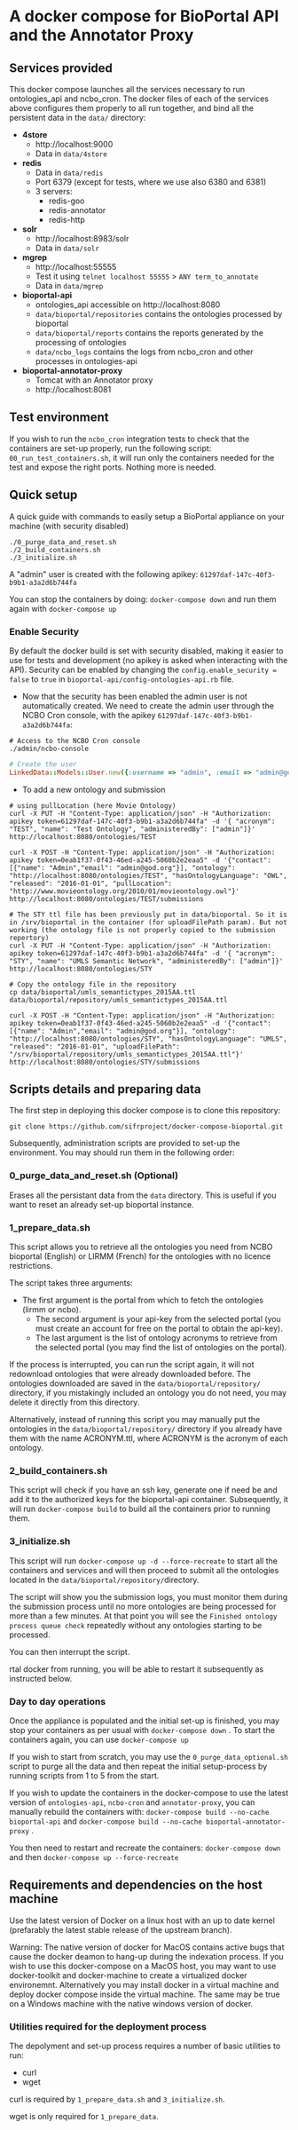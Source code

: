 
# A docker compose for BioPortal API and the Annotator Proxy

## Services provided
This docker compose launches all the services necessary to run ontologies_api and ncbo_cron. The docker files of each of the services above configures them properly to all run together, and bind all the persistent data in the `data/` directory:

* **4store** 
  * http://localhost:9000
  * Data in `data/4store`
* **redis**
  * Data in `data/redis`
  * Port 6379 (except for tests, where we use also 6380 and 6381)
  * 3 servers:
    * redis-goo
    * redis-annotator
    * redis-http
* **solr**
  * http://localhost:8983/solr
  * Data in `data/solr`
* **mgrep**
  * http://localhost:55555
  * Test it using `telnet localhost 55555` > `ANY term_to_annotate`
  * Data in `data/mgrep`
* **bioportal-api**
  * ontologies_api accessible on http://localhost:8080
  * `data/bioportal/repositories` contains the ontologies processed by bioportal 
  * `data/bioportal/reports` contains the reports generated by the processing of ontologies
  * `data/ncbo_logs` contains the logs from ncbo_cron and other processes in ontologies-api
* **bioportal-annotator-proxy**
  * Tomcat with an Annotator proxy
  * http://localhost:8081




## Test environment

If you wish to run the `ncbo_cron` integration tests to check that the containers are set-up properly, run the following script: `00_run_test_containers.sh`, it will run only the containers needed for the test and expose the right ports. Nothing more is needed.




## Quick setup

A quick guide with commands to easily setup a BioPortal appliance on your machine (with security disabled)

```shell
./0_purge_data_and_reset.sh
./2_build_containers.sh
./3_initialize.sh
```

A "admin" user is created with the following apikey: `61297daf-147c-40f3-b9b1-a3a2d6b744fa`

You can stop the containers by doing: `docker-compose down` and run them again with `docker-compose up`

### Enable Security

By default the docker build is set with security disabled, making it easier to use for tests and development (no apikey is asked when interacting with the API). Security can be enabled by changing the `config.enable_security = false` to `true` in  `bioportal-api/config-ontologies-api.rb` file.

* Now that the security has been enabled the admin user is not automatically created. We need to create the admin user through the NCBO Cron console, with the apikey `61297daf-147c-40f3-b9b1-a3a2d6b744fa`:

```shell
# Access to the NCBO Cron console
./admin/ncbo-console
```

```ruby
# Create the user
LinkedData::Models::User.new({:username => "admin", :email => "admin@god.org", :role => [LinkedData::Models::Users::Role.find("ADMINISTRATOR").include(:role).first], :password => "password", :apikey => "61297daf-147c-40f3-b9b1-a3a2d6b744fa"}).save
```



* To add a new ontology and submission

```shell
# using pullLocation (here Movie Ontology)
curl -X PUT -H "Content-Type: application/json" -H "Authorization: apikey token=61297daf-147c-40f3-b9b1-a3a2d6b744fa" -d '{ "acronym": "TEST", "name": "Test Ontology", "administeredBy": ["admin"]}' http://localhost:8080/ontologies/TEST

curl -X POST -H "Content-Type: application/json" -H "Authorization: apikey token=0eab1f37-0f43-46ed-a245-5060b2e2eaa5" -d '{"contact": [{"name": "Admin","email": "admin@god.org"}], "ontology": "http://localhost:8080/ontologies/TEST", "hasOntologyLanguage": "OWL", "released": "2016-01-01", "pullLocation": "http://www.movieontology.org/2010/01/movieontology.owl"}' http://localhost:8080/ontologies/TEST/submissions

# The STY ttl file has been previously put in data/bioportal. So it is in /srv/bioportal in the container (for uploadFilePath param). But not working (the ontology file is not properly copied to the submission repertory)
curl -X PUT -H "Content-Type: application/json" -H "Authorization: apikey token=61297daf-147c-40f3-b9b1-a3a2d6b744fa" -d '{ "acronym": "STY", "name": "UMLS Semantic Network", "administeredBy": ["admin"]}' http://localhost:8080/ontologies/STY

# Copy the ontology file in the repository
cp data/bioportal/umls_semantictypes_2015AA.ttl data/bioportal/repository/umls_semantictypes_2015AA.ttl

curl -X POST -H "Content-Type: application/json" -H "Authorization: apikey token=0eab1f37-0f43-46ed-a245-5060b2e2eaa5" -d '{"contact": [{"name": "Admin","email": "admin@god.org"}], "ontology": "http://localhost:8080/ontologies/STY", "hasOntologyLanguage": "UMLS", "released": "2016-01-01", "uploadFilePath": "/srv/bioportal/repository/umls_semantictypes_2015AA.ttl"}' http://localhost:8080/ontologies/STY/submissions
```



## Scripts details and preparing data

The first step in deploying this docker compose is to clone this repository:
```
git clone https://github.com/sifrproject/docker-compose-bioportal.git
```

Subsequently, administration scripts are provided to set-up the environment. You may should run them in the following order:

### 0_purge_data_and_reset.sh (Optional)

Erases all the persistant data from the `data` directory. This is useful if you want to reset an already set-up bioportal instance. 

### 1_prepare_data.sh

This script allows you to retrieve all the ontologies you need from NCBO bioportal (English) or LIRMM (French) for the ontologies with no licence restrictions. 

The script takes three arguments:
- The first argument is the portal from which to fetch the ontologies (lirmm or ncbo).
  - The second argument is your api-key from the selected portal (you must create an account for free on the portal to obtain the api-key). 
  - The last argument is the list of ontology acronyms to retrieve from the selected portal (you may find the list of ontologies on the portal). 

If the process is interrupted, you can run the script again, it will not redownload ontologies that were already downloaded before. The ontologies downloaded are saved in the `data/bioportal/repository/` directory, if you mistakingly included an ontology you do not need, you may delete it directly from this directory. 

Alternatively, instead of running this script you may manually put the ontologies in the `data/bioportal/repository/` directory if you already have them with the name ACRONYM.ttl, where ACRONYM is the acronym of each ontology.

### 2_build_containers.sh 
This script will check if you have an ssh key, generate one if need be and add it to the authorized keys for the bioportal-api container. Subsequently, it will run `docker-compose build` to build all the containers prior to running them.

### 3_initialize.sh
This script will run `docker-compose up -d --force-recreate` to start all the containers and services and will then proceed to submit all the ontologies located in the `data/bioportal/repository/`directory. 

The script will show you the submission logs, you must monitor them during the submission process until no more ontologies are being processed for more than a few minutes. At that point you will see the `Finished ontology process queue check` repeatedly without any ontologies starting to be processed. 

You can then interrupt the script. 

rtal docker from running, you will be able to restart it subsequently as instructed below. 

### Day to day operations
Once the appliance is populated and the initial set-up is finished, you may stop your containers as per usual with `docker-compose down`  . To start the containers again, you can use `docker-compose up`

If you wish to start from scratch, you may use the `0_purge_data_optional.sh` script to purge all the data and then repeat the initial setup-process by running scripts from 1 to 5 from the start.

If you wish to update the containers in the docker-compose to use the latest version of `ontologies-api`, `ncbo-cron` and `annotator-proxy`, you can manually rebuild the containers with: `docker-compose build --no-cache bioportal-api` and `docker-compose build --no-cache bioportal-annotator-proxy` .

You then need to restart and recreate the containers: `docker-compose down` and then `docker-compose up --force-recreate`

## Requirements and dependencies on the host machine

Use the latest version of Docker on a linux host with an up to date kernel (prefarably the latest stable release of the upstream branch). 

Warning: The native version of docker for MacOS contains active bugs that cause the docker deamon to hang-up during the indexation process. If you wish to use this docker-compose on a MacOS host, you may want to use docker-toolkit and docker-machine to create a virtualized docker environemnt. Alternatively you may install docker in a virtual machine and deploy docker compose inside the virtual machine. The same may be true on a Windows machine with the native windows version of docker. 

### Utilities required for the deployment process
The depolyment and set-up process requires a number of basic utilities to run:
- curl 
- wget


curl is required by `1_prepare_data.sh` and `3_initialize.sh`.

wget is only required for `1_prepare_data`. 
